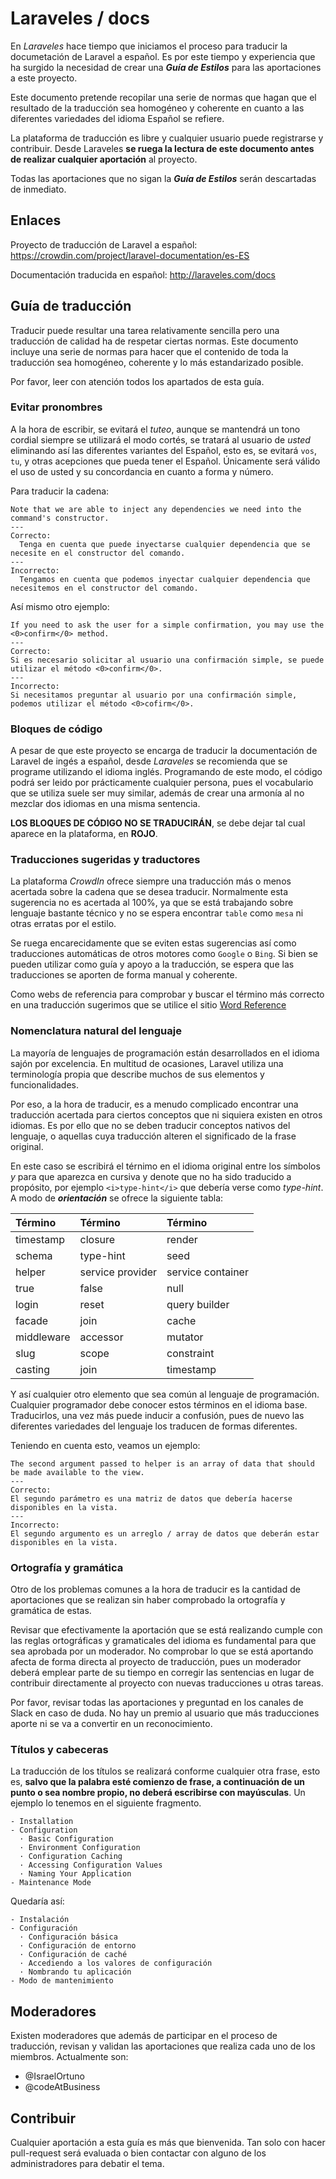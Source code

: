 # Laraveles / docs

En _Laraveles_ hace tiempo que iniciamos el proceso para traducir la documetación de Laravel a español. Es por este tiempo y experiencia que ha surgido la necesidad de crear una _**Guía de Estilos**_ para las aportaciones a este proyecto.

Este documento pretende recopilar una serie de normas que hagan que el resultado de la traducción sea homogéneo y coherente en cuanto a las diferentes variedades del idioma Español se refiere.

La plataforma de traducción es libre y cualquier usuario puede registrarse y contribuir. Desde Laraveles **se ruega la lectura de este documento antes de realizar cualquier aportación** al proyecto.

Todas las aportaciones que no sigan la _**Guía de Estilos**_ serán descartadas de inmediato.

## Enlaces

Proyecto de traducción de Laravel a español: https://crowdin.com/project/laravel-documentation/es-ES

Documentación traducida en español: http://laraveles.com/docs

## Guía de traducción

Traducir puede resultar una tarea relativamente sencilla pero una traducción de calidad ha de respetar ciertas normas. Este documento incluye una serie de normas para hacer que el contenido de toda la traducción sea homogéneo, coherente y lo más estandarizado posible.

Por favor, leer con atención todos los apartados de esta guía.

### Evitar pronombres

A la hora de escribir, se evitará el _tuteo_, aunque se mantendrá un tono cordial siempre se utilizará el modo cortés, se tratará al usuario de _usted_ eliminando así las diferentes variantes del Español, esto es, se evitará `vos`, `tu`, y otras acepciones que pueda tener el Español. Únicamente será válido el uso de usted y su concordancia en cuanto a forma y número.

Para traducir la cadena:

```
Note that we are able to inject any dependencies we need into the command's constructor.
---
Correcto:
  Tenga en cuenta que puede inyectarse cualquier dependencia que se necesite en el constructor del comando.
---
Incorrecto:
  Tengamos en cuenta que podemos inyectar cualquier dependencia que necesitemos en el constructor del comando.
```

Así mismo otro ejemplo:

```
If you need to ask the user for a simple confirmation, you may use the <0>confirm</0> method.
---
Correcto:
Si es necesario solicitar al usuario una confirmación simple, se puede utilizar el método <0>confirm</0>.
---
Incorrecto:
Si necesitamos preguntar al usuario por una confirmación simple, podemos utilizar el método <0>cofirm</0>.
```

### Bloques de código

A pesar de que este proyecto se encarga de traducir la documentación de Laravel de ingés a español, desde _Laraveles_ se recomienda que se programe utilizando el idioma inglés. Programando de este modo, el código podrá ser leido por prácticamente cualquier persona, pues el vocabulario que se utiliza suele ser muy similar, además de crear una armonía al no mezclar dos idiomas en una misma sentencia.

**LOS BLOQUES DE CÓDIGO NO SE TRADUCIRÁN**, se debe dejar tal cual aparece en la plataforma, en **ROJO**.

### Traducciones sugeridas y traductores

La plataforma _CrowdIn_ ofrece siempre una traducción más o menos acertada sobre la cadena que se desea traducir. Normalmente esta sugerencia no es acertada al 100%, ya que se está trabajando sobre lenguaje bastante técnico y no se espera encontrar `table` como `mesa` ni otras erratas por el estilo.

Se ruega encarecidamente que se eviten estas sugerencias así como traducciones automáticas de otros motores como `Google` o `Bing`. Si bien se pueden utilizar como guía y apoyo a la traducción, se espera que las traducciones se aporten de forma manual y coherente.

Como webs de referencia para comprobar y buscar el término más correcto en una traducción sugerimos que se utilice el sitio [Word Reference](URL "http://www.wordreference.com") 

### Nomenclatura natural del lenguaje

La mayoría de lenguajes de programación están desarrollados en el idioma sajón por excelencia. En multitud de ocasiones, Laravel utiliza una terminología propia que describe muchos de sus elementos y funcionalidades. 

Por eso, a la hora de traducir, es a menudo complicado encontrar una traducción acertada 
para ciertos conceptos que ni siquiera existen en otros idiomas. Es por ello que no se deben traducir conceptos nativos del lenguaje, o aquellas cuya traducción alteren el significado de la frase original. 

En este caso se escribirá el térnimo en el idioma original entre los símbolos <i> y </i> para que aparezca en cursiva y denote que no ha sido traducido a propósito, por ejemplo `<i>type-hint</i>` que debería verse como _type-hint_. A modo de _**orientación**_ se ofrece la siguiente tabla:

| Término     | Término           | Término           | 
|:------------|:------------------|:----------------- |
| timestamp   | closure           | render            |
| schema      | type-hint         | seed              |
| helper      | service provider  | service container |
| true        | false             | null              |
| login       | reset             | query builder     |
| facade      | join              | cache             |
| middleware  | accessor          | mutator           |
| slug        | scope             | constraint        |
| casting     | join              | timestamp         |

Y así cualquier otro elemento que sea común al lenguaje de programación. Cualquier programador debe conocer estos términos en el idioma base. Traducirlos, una vez más puede inducir a 
confusión, pues de nuevo las diferentes variedades del lenguaje los traducen de formas diferentes.

Teniendo en cuenta esto, veamos un ejemplo:

```
The second argument passed to helper is an array of data that should be made available to the view.
---
Correcto:
El segundo parámetro es una matriz de datos que debería hacerse disponibles en la vista.
---
Incorrecto:
El segundo argumento es un arreglo / array de datos que deberán estar disponibles en la vista.
```
  
### Ortografía y gramática

Otro de los problemas comunes a la hora de traducir es la cantidad de aportaciones que se realizan sin haber comprobado la ortografía y gramática de estas.

Revisar que efectivamente la aportación que se está realizando cumple con las reglas ortográficas y gramaticales del idioma es fundamental para que sea aprobada por un moderador. No comprobar lo que se está aportando afecta de forma directa al proyecto de traducción, pues un moderador deberá emplear parte de su tiempo en corregir las sentencias en lugar de contribuir directamente al proyecto con nuevas traducciones u otras tareas.

Por favor, revisar todas las aportaciones y preguntad en los canales de Slack en caso de duda. No hay un premio al usuario que más traducciones aporte ni se va a convertir en un reconocimiento.

### Títulos y cabeceras

La traducción de los títulos se realizará conforme cualquier otra frase, esto es, **salvo que la palabra esté comienzo de frase, a continuación de un punto o sea nombre propio, no deberá escribirse con mayúsculas**. Un ejemplo lo tenemos en el siguiente fragmento.

```
- Installation
- Configuration
  · Basic Configuration
  · Environment Configuration
  · Configuration Caching
  · Accessing Configuration Values
  · Naming Your Application
- Maintenance Mode
```

Quedaría así:

```
- Instalación
- Configuración
  · Configuración básica
  · Configuración de entorno
  · Configuración de caché
  · Accediendo a los valores de configuración
  · Nombrando tu aplicación
- Modo de mantenimiento
```

## Moderadores

Existen moderadores que además de participar en el proceso de traducción, revisan y validan las aportaciones que realiza cada uno de los miembros. Actualmente son:

* @IsraelOrtuno
* @codeAtBusiness 

## Contribuir

Cualquier aportación a esta guía es más que bienvenida. Tan solo con hacer pull-request será evaluada o bien contactar con alguno de los administradores para debatir el tema.
